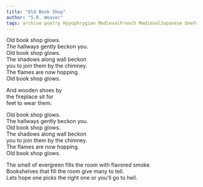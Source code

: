 ```yaml
---
title: "Old Book Shop"
author: "S.R. Weaver"
tags: archive poetry Hypophrygian MedievalFrench MedievalJapanese OneFourTime
---
```

Old book shop glows.<br />
The hallways gently beckon you.<br />
Old book shop glows.<br />
The shadows along wall beckon<br />
you to join them by the chimney.<br />
The flames are now hopping.<br />
Old book shop glows.

And wooden shoes by<br />
the fireplace sit for<br />
feet to wear them.

Old book shop glows.<br />
The hallways gently beckon you.<br />
Old book shop glows.<br />
The shadows along wall beckon<br />
you to join them by the chimney.<br />
The flames are now hopping.<br />
Old book shop glows.

The smell of evergreen fills the room with flavored smoke.<br />
Bookshelves that fill the room give many to tell.<br />
Lets hope one picks the right one or you'll go to hell.
